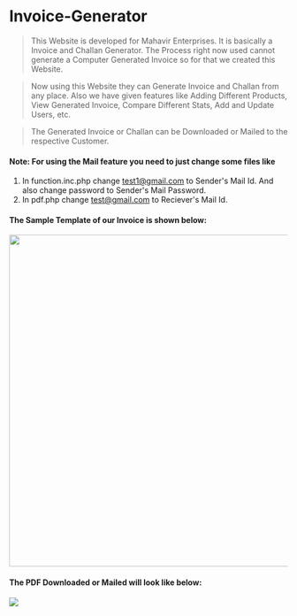 # Invoice-Generator

> This Website is developed for Mahavir Enterprises. It is basically a Invoice and Challan Generator. The Process right now used cannot generate a Computer Generated Invoice so for that we created this Website.

> Now using this Website they can Generate Invoice and Challan from any place. Also we have given features like Adding Different Products, View Generated Invoice, Compare Different Stats, Add and Update Users, etc.

> The Generated Invoice or Challan can be Downloaded or Mailed to the respective Customer.

#### Note: For using the Mail feature you need to just change some files like 
1. In function.inc.php change test1@gmail.com to Sender's Mail Id. And also change password to Sender's Mail Password.
2. In pdf.php change test@gmail.com to Reciever's Mail Id.


#### The Sample Template of our Invoice is shown below:

<img height="600px" widht="250px" src="https://user-images.githubusercontent.com/61194871/114027582-239d6a00-9895-11eb-9861-ed7b21d5b5a0.png"/>


#### The PDF Downloaded or Mailed will look like below:

<img src="https://user-images.githubusercontent.com/61194871/114028818-87746280-9896-11eb-9a4d-a5b627283cf2.png"/>
